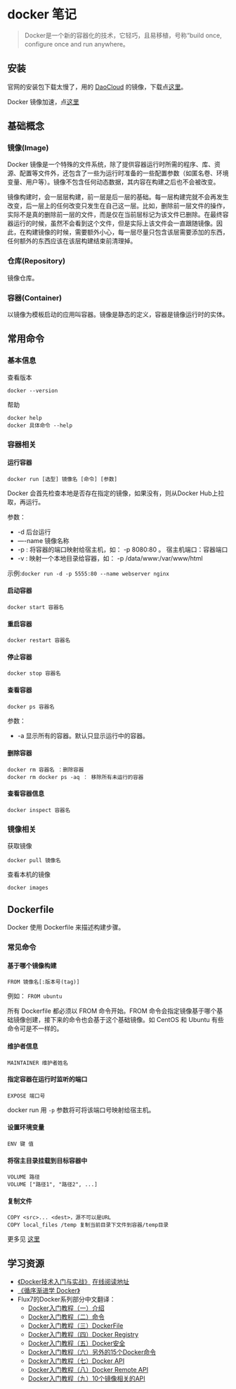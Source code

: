 # docker 笔记
> Docker是一个新的容器化的技术，它轻巧，且易移植，号称“build once, configure once and run anywhere。

## 安装
官网的安装包下载太慢了，用的 [DaoCloud](https://www.daocloud.io/) 的镜像，下载点[这里](http://get.daocloud.io/)。

Docker 镜像加速，点[这里](http://guide.daocloud.io/dcs/docker-9153151.html)

## 基础概念
### 镜像(Image)
Docker 镜像是一个特殊的文件系统，除了提供容器运行时所需的程序、库、资源、配置等文件外，还包含了一些为运行时准备的一些配置参数（如匿名卷、环境变量、用户等）。镜像不包含任何动态数据，其内容在构建之后也不会被改变。

镜像构建时，会一层层构建，前一层是后一层的基础。每一层构建完就不会再发生改变，后一层上的任何改变只发生在自己这一层。比如，删除前一层文件的操作，实际不是真的删除前一层的文件，而是仅在当前层标记为该文件已删除。在最终容器运行的时候，虽然不会看到这个文件，但是实际上该文件会一直跟随镜像。因此，在构建镜像的时候，需要额外小心，每一层尽量只包含该层需要添加的东西，任何额外的东西应该在该层构建结束前清理掉。

### 仓库(Repository)
镜像仓库。

### 容器(Container)
以镜像为模板启动的应用叫容器。镜像是静态的定义，容器是镜像运行时的实体。

## 常用命令
### 基本信息
查看版本
```
docker --version
```

帮助
```
docker help
docker 具体命令 --help
```

### 容器相关
#### 运行容器
```
docker run [选型] 镜像名 [命令] [参数]
```

Docker 会首先检查本地是否存在指定的镜像，如果没有，则从Docker Hub上拉取，再运行。

参数：
* -d 后台运行
* —-name 镜像名称
* -p : 将容器的端口映射给宿主机，如： -p 8080:80  。 宿主机端口：容器端口
* -v : 映射一个本地目录给容器，如： -p /data/www:/var/www/html

示例:`docker run -d -p 5555:80 --name webserver nginx`

#### 启动容器
```
docker start 容器名
```

#### 重启容器
```
docker restart 容器名
```

#### 停止容器
```
docker stop 容器名
```

#### 查看容器
```
docker ps 容器名
```

参数：
* -a  显示所有的容器。默认只显示运行中的容器。


#### 删除容器
```
docker rm 容器名 ：删除容器
docker rm docker ps -aq ： 移除所有未运行的容器
```

#### 查看容器信息
```
docker inspect 容器名
```

### 镜像相关
获取镜像
```
docker pull 镜像名
```

查看本机的镜像
```
docker images
```

## Dockerfile
Docker 使用 Dockerfile 来描述构建步骤。

### 常见命令
#### 基于哪个镜像构建
```
FROM 镜像名[:版本号(tag)]
```

例如： `FROM ubuntu`

所有 Dockerfile 都必须以 FROM 命令开始。FROM 命令会指定镜像基于哪个基础镜像创建，接下来的命令也会基于这个基础镜像。如 CentOS 和 Ubuntu 有些命令可是不一样的。

#### 维护者信息
```
MAINTAINER 维护者姓名 
```

#### 指定容器在运行时监听的端口
```
EXPOSE 端口号
```

docker run 用 `-p` 参数将可将该端口号映射给宿主机。

#### 设置环境变量
```
ENV 键 值
```

#### 将宿主目录挂载到目标容器中
```
VOLUME 路径
VOLUME ["路径1", "路径2", ...]
```

#### 复制文件
```
COPY <src>... <dest>，源不可以是URL
COPY local_files /temp 复制当前目录下文件到容器/temp目录
```

更多见 [这里](http://guide.daocloud.io/dcs/dockerfile-9153584.html)

## 学习资源
* [《Docker技术入门与实战》](https://item.jd.com/12121728.html) [在线阅读地址](https://www.gitbook.com/book/yeasy/docker_practice/details)
* [《循序渐进学 Docker》](https://item.jd.com/12015655.html)
* Flux7的Docker系列部分中文翻译：
  * [Docker入门教程（一）介绍](http://dockone.io/article/101)
  * [Docker入门教程（二）命令](http://dockone.io/article/102)
  * [Docker入门教程（三）DockerFile](http://dockone.io/article/103)
  * [Docker入门教程（四）Docker Registry](http://dockone.io/article/104)
  * [Docker入门教程（五）Docker安全](http://dockone.io/article/105)
  * [Docker入门教程（六）另外的15个Docker命令](http://dockone.io/article/106)
  * [Docker入门教程（七）Docker API](http://dockone.io/article/107)
  * [Docker入门教程（八）Docker Remote API](http://dockone.io/article/109)
  * [Docker入门教程（九）10个镜像相关的API](http://dockone.io/article/110)